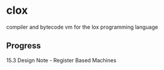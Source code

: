 # clox

compiler and bytecode vm for the lox programming language

## Progress

15.3 Design Note - Register Based Machines
